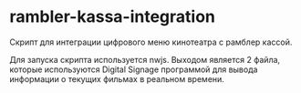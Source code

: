 # rambler-kassa-integration
Скрипт для интеграции цифрового меню кинотеатра с рамблер кассой. 

Для запуска скрипта используется nwjs. Выходом является 2 файла, которые используются Digital Signage программой для вывода информации о текущих фильмах в реальном времени.
